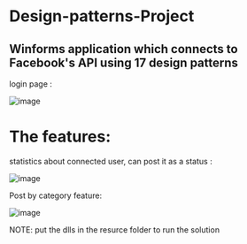 
# Design-patterns-Project

## Winforms application which connects to Facebook's API using 17 design patterns

login page :

![image](https://user-images.githubusercontent.com/65045014/155012849-a126673b-3d48-428f-b7fe-cb1a86daa075.png)

# The features:

statistics about connected user, can post it as a status :

![image](https://user-images.githubusercontent.com/65045014/155012295-bd896871-6a02-49df-b4e5-1fbd82f3b5c6.png)

Post by category feature:

![image](https://user-images.githubusercontent.com/65045014/155012362-b68620a0-2ae4-46f9-b2db-8ab66d9d0ad5.png)



NOTE: put the dlls in the resurce folder to run the solution
